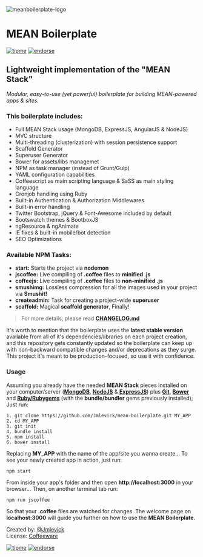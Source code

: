 ![meanboilerplate-logo][1]

# MEAN Boilerplate

[![tipme](https://spideroak.com/share/PBSW433EMVZXS43UMVWXG/78656e6f6465/srv/CDN/xenodecdn/tipme-small.png)](https://www.changetip.com/tipme/jmlevick) [![endorse](http://api.coderwall.com/jmlevick/endorsecount.png)](https://coderwall.com/jmlevick)

## Lightweight implementation of the "MEAN Stack"

*Modular, easy-to-use (yet powerful) boilerplate for building MEAN-powered apps & sites.*

### This boilerplate includes:

- Full MEAN Stack usage (MongoDB, ExpressJS, AngularJS & NodeJS)
- MVC structure
- Multi-threading (clusterization) with session persistence support
- Scaffold Generator
- Superuser Generator
- Bower for assets/libs managemet
- NPM as task manager (instead of Grunt/Gulp)
- YAML configuration capabilities
- Coffeescript as main scripting language & SaSS as main styling language
- Cronjob handling using Ruby
- Built-in Authentication & Authorization Middlewares
- Built-in error handling
- Twitter Bootstrap, jQuery & Font-Awesome included by default
- Bootswatch themes & BootboxJS
- ngResource & ngAnimate
- IE fixes & built-in mobile/bot detection
- SEO Optimizations

### Available NPM Tasks:

- **start:** Starts the project via **nodemon**
- **jscoffee:** Live compiling of **.coffee** files to **minified .js**
- **coffeejs:** Live compiling of **.coffee** files to **non-minified .js**
- **smushimg:** Lossless compression for all the images used in your project via **Smushit!**
- **createadmin:** Task for creating a project-wide **superuser**
- **scaffold:** Magical **scaffold generator**, Finally!


> For more details, please read **[CHANGELOG.md][10]**

It's worth to mention that the boilerplate uses the **latest stable version** available from all of it's dependencies/libraries on each project creation, and this repository gets constantly updated so the boilerplate can keep up with non-backward compatible changes and/or deprecations as they surge. This project it's meant to be production-focused, so use it with confidence.

### Usage

Assuming you already have the needed **MEAN Stack** pieces installed on your computer/server (**[MongoDB][2]**, **[NodeJS][3]** & **[ExpressJS][4]**) plus **[Git][5]**, **[Bower][6]** and **[Ruby/Rubygems][9]** (with the **bundle/bundler** gems previously installed); Just run:

    1. git clone https://github.com/Jmlevick/mean-boilerplate.git MY_APP
    2. cd MY_APP
    3. git init
    4. bundle install
    5. npm install
    6. bower install

Replacing **MY_APP** with the name of the app/site you wanna create... To see your newly created app in action, just run:

    npm start

From inside your app's folder and then open **http://localhost:3000** in your browser... Then, on another terminal tab run:

    npm run jscoffee

So that your **.coffee** files are watched for changes. The welcome page on **localhost:3000** will guide you further on how to use the **MEAN Boilerplate**.

Created by: [@Jmlevick][7]  
License: [Coffeeware][8]

[![tipme](https://spideroak.com/share/PBSW433EMVZXS43UMVWXG/78656e6f6465/srv/CDN/xenodecdn/tipme-small.png)](https://www.changetip.com/tipme/jmlevick) [![endorse](http://api.coderwall.com/jmlevick/endorsecount.png)](https://coderwall.com/jmlevick)

  [1]: https://spideroak.com/share/PBSW433EMVZXS43UMVWXG/78656e6f6465/srv/CDN/xenodecdn/github-assets/mean-boilerplate-logo.png
  [2]: http://www.mongodb.org/
  [3]: http://www.nodejs.org/
  [4]: http://expressjs.com/
  [5]: http://www.git-scm.com/
  [6]: http://bower.io/
  [7]: https://twitter.com/Jmlevick
  [8]: https://github.com/Jmlevick/coffeeware-license
  [9]: https://www.ruby-lang.org/en/documentation/installation/
  [10]: https://github.com/Jmlevick/mean-boilerplate/blob/master/CHANGELOG.md
